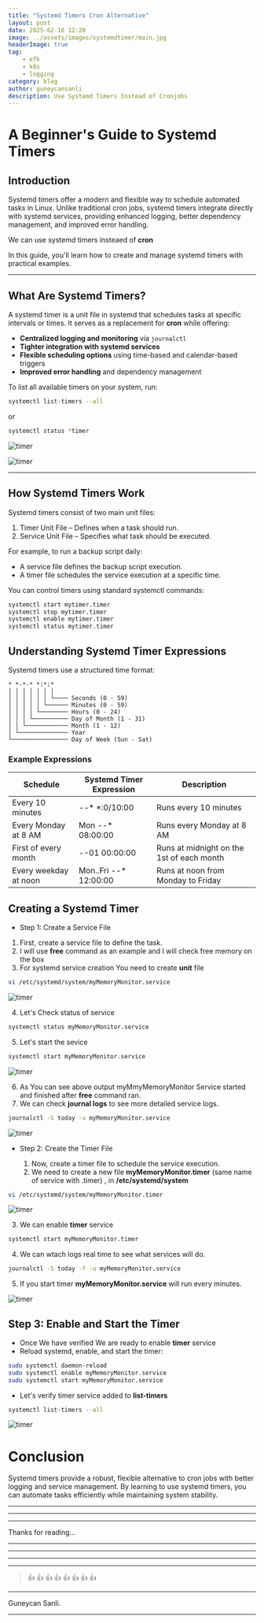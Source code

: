 ```yaml
---
title: "Systemd Timers Cron Alternative"
layout: post
date: 2025-02-16 12:20
image: ../assets/images/systemdtimer/main.jpg
headerImage: true
tag:
    - efk
    - k8s
    - logging
category: blog
author: guneycansanli
description: Use Systemd Timers Instead of Cronjobs
---
```


# A Beginner's Guide to Systemd Timers  

## Introduction  

Systemd timers offer a modern and flexible way to schedule automated tasks in Linux. Unlike traditional cron jobs, systemd timers integrate directly with systemd services, providing enhanced logging, better dependency management, and improved error handling.  

We can use systemd timers insteaed of **cron**

In this guide, you'll learn how to create and manage systemd timers with practical examples.


---

## What Are Systemd Timers?

A systemd timer is a unit file in systemd that schedules tasks at specific intervals or times. It serves as a replacement for **cron** while offering:  

- **Centralized logging and monitoring** via `journalctl`  
- **Tighter integration with systemd services**  
- **Flexible scheduling options** using time-based and calendar-based triggers  
- **Improved error handling** and dependency management  

To list all available timers on your system, run:  
```sh
systemctl list-timers --all
```
or

```sh
systemctl status *timer
```

![timer][1]

![timer][2]

---

## How Systemd Timers Work

Systemd timers consist of two main unit files:

1. Timer Unit File – Defines when a task should run.
2. Service Unit File – Specifies what task should be executed.

For example, to run a backup script daily:
 - A service file defines the backup script execution.
 - A timer file schedules the service execution at a specific time.

You can control timers using standard systemctl commands:

```sh
systemctl start mytimer.timer  
systemctl stop mytimer.timer  
systemctl enable mytimer.timer  
systemctl status mytimer.timer  
```

## Understanding Systemd Timer Expressions

Systemd timers use a structured time format:

```plaintext
* *-*-* *:*:*
│ │ │ │ │ │ │
│ │ │ │ │ │ └──── Seconds (0 - 59)
│ │ │ │ │ └────── Minutes (0 - 59)
│ │ │ │ └──────── Hours (0 - 24)
│ │ │ └────────── Day of Month (1 - 31)
│ │ └──────────── Month (1 - 12)
│ └────────────── Year
└──────────────── Day of Week (Sun - Sat)
```

### Example Expressions

| Schedule                                                | Systemd Timer Expression | Description |
| --------------------------------------------------------| ------------------------ | ------------|
| Every 10 minutes | *-*-* *:0/10:00      | Runs every 10 minutes  |
| Every Monday at 8 AM| Mon *-*-* 08:00:00	      | Runs every Monday at 8 AM   |
| First of every month| *-*-01 00:00:00      | Runs at midnight on the 1st of each month   |
| Every weekday at noon| Mon..Fri *-*-* 12:00:00      | Runs at noon from Monday to Friday  |


## Creating a Systemd Timer

- Step 1: Create a Service File 

1. First, create a service file to define the task.
2. I will use **free** command as an example and I will check free memory on the box 
3. For systemd service creation You need to create **unit** file 

```bash
vi /etc/systemd/system/myMemoryMonitor.service 
```

![timer][3]

4. Let's Check status of service
```bash
systemctl status myMemoryMonitor.service 
```

5. Let's start the sevice
```bash
systemctl start myMemoryMonitor.service 
```

![timer][4]

6. As You can see above output myMmyMemoryMonitor Service started and finished after **free** command ran. 
7. We can check **journal logs** to see more detailed service logs.

```bash
journalctl -S today -u myMemoryMonitor.service 
```

![timer][5]

- Step 2: Create the Timer File

  1. Now, create a timer file to schedule the service execution.
  2. We need to create a new file **myMemoryMonitor.timer** (same name of service with .timer) , in **/etc/systemd/system**


```bash
vi /etc/systemd/system/myMemoryMonitor.timer 
```

![timer][6]

3. We can enable **timer** service
```bash
systemctl start myMemoryMonitor.timer 
```

4. We can wtach logs real time to see what services will do.
```bash
journalctl -S today -f -u myMemoryMonitor.service
```

5. If you start timer **myMemoryMonitor.service** will run every minutes.

![timer][7]

## Step 3: Enable and Start the Timer

- Once We have verified We are ready to enable **timer** service 
- Reload systemd, enable, and start the timer:

```bash
sudo systemctl daemon-reload
sudo systemctl enable myMemoryMonitor.service
sudo systemctl start myMemoryMonitor.service
```

- Let's verify timer service added to **list-timers**

```bash
systemctl list-timers --all
```

![timer][8]


# Conclusion
Systemd timers provide a robust, flexible alternative to cron jobs with better logging and service management. By learning to use systemd timers, you can automate tasks efficiently while maintaining system stability.

---



* * *

---

Thanks for reading...

---

---

---

---

> :+1: :+1: :+1: :+1: :+1: :+1: :+1: :+1:

---

Guneycan Sanli.

---

[1]: ../assets/images/systemdtimer/timer1.jpg
[2]: ../assets/images/systemdtimer/timer2.jpg
[3]: ../assets/images/systemdtimer/timer3.jpg
[4]: ../assets/images/systemdtimer/timer4.jpg
[5]: ../assets/images/systemdtimer/timer5.jpg
[6]: ../assets/images/systemdtimer/timer6.jpg
[7]: ../assets/images/systemdtimer/timer7.jpg
[8]: ../assets/images/systemdtimer/timer8.jpg



